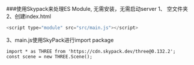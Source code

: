 ###使用Skypack来处理ES Module, 无需安装，无需启动server
1、 空文件夹
2、创建index.html
```javascript
<script type="module" src="src/main.js"></script>
```
3、main.js使用SkyPack进行import package
```
import * as THREE from 'https://cdn.skypack.dev/three@0.132.2';
const scene = new THREE.Scene();
```
